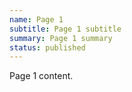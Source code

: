 ```yaml
---
name: Page 1
subtitle: Page 1 subtitle
summary: Page 1 summary    
status: published
---
```


Page 1 content.
